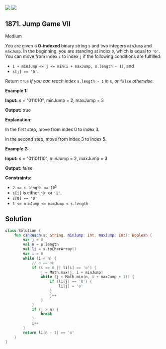 [![](https://img.shields.io/github/stars/javadev/LeetCode-in-Kotlin?label=Stars&style=flat-square)](https://github.com/javadev/LeetCode-in-Kotlin)
[![](https://img.shields.io/github/forks/javadev/LeetCode-in-Kotlin?label=Fork%20me%20on%20GitHub%20&style=flat-square)](https://github.com/javadev/LeetCode-in-Kotlin/fork)

## 1871\. Jump Game VII

Medium

You are given a **0-indexed** binary string `s` and two integers `minJump` and `maxJump`. In the beginning, you are standing at index `0`, which is equal to `'0'`. You can move from index `i` to index `j` if the following conditions are fulfilled:

*   `i + minJump <= j <= min(i + maxJump, s.length - 1)`, and
*   `s[j] == '0'`.

Return `true` _if you can reach index_ `s.length - 1` _in_ `s`_, or_ `false` _otherwise._

**Example 1:**

**Input:** s = "011010", minJump = 2, maxJump = 3

**Output:** true

**Explanation:**

In the first step, move from index 0 to index 3.

In the second step, move from index 3 to index 5. 

**Example 2:**

**Input:** s = "01101110", minJump = 2, maxJump = 3

**Output:** false 

**Constraints:**

*   <code>2 <= s.length <= 10<sup>5</sup></code>
*   `s[i]` is either `'0'` or `'1'`.
*   `s[0] == '0'`
*   `1 <= minJump <= maxJump < s.length`

## Solution

```kotlin
class Solution {
    fun canReach(s: String, minJump: Int, maxJump: Int): Boolean {
        var j = 0
        val n = s.length
        val li = s.toCharArray()
        var i = 0
        while (i < n) {
            // o == ok
            if (i == 0 || li[i] == 'o') {
                j = Math.max(j, i + minJump)
                while (j < Math.min(n, i + maxJump + 1)) {
                    if (li[j] == '0') {
                        li[j] = 'o'
                    }
                    j++
                }
            }
            if (j > n) {
                break
            }
            i++
        }
        return li[n - 1] == 'o'
    }
}
```